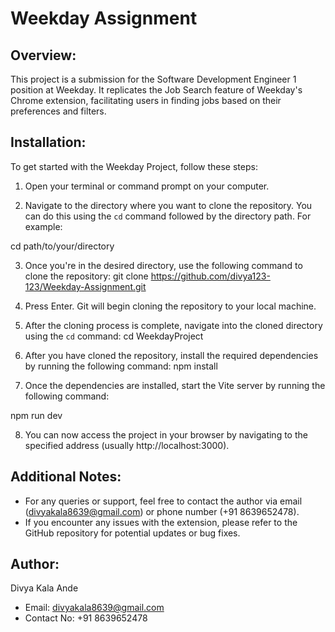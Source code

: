 # Weekday Assignment

## Overview:

This project is a submission for the Software Development Engineer 1 position at Weekday. It replicates the Job Search feature of Weekday's Chrome extension, facilitating users in finding jobs based on their preferences and filters.

## Installation:

To get started with the Weekday Project, follow these steps:

1. Open your terminal or command prompt on your computer.

2. Navigate to the directory where you want to clone the repository. You can do this using the `cd` command followed by the directory path. For example:

cd path/to/your/directory

3. Once you're in the desired directory, use the following command to clone the repository:
   git clone https://github.com/divya123-123/Weekday-Assignment.git

4. Press Enter. Git will begin cloning the repository to your local machine.

5. After the cloning process is complete, navigate into the cloned directory using the `cd` command:
   cd WeekdayProject

6. After you have cloned the repository, install the required dependencies by running the following command:
   npm install

7. Once the dependencies are installed, start the Vite server by running the following command:

npm run dev

8. You can now access the project in your browser by navigating to the specified address (usually http://localhost:3000).

## Additional Notes:

- For any queries or support, feel free to contact the author via email (divyakala8639@gmail.com) or phone number (+91 8639652478).
- If you encounter any issues with the extension, please refer to the GitHub repository for potential updates or bug fixes.

## Author:

Divya Kala Ande

- Email: divyakala8639@gmail.com
- Contact No: +91 8639652478

